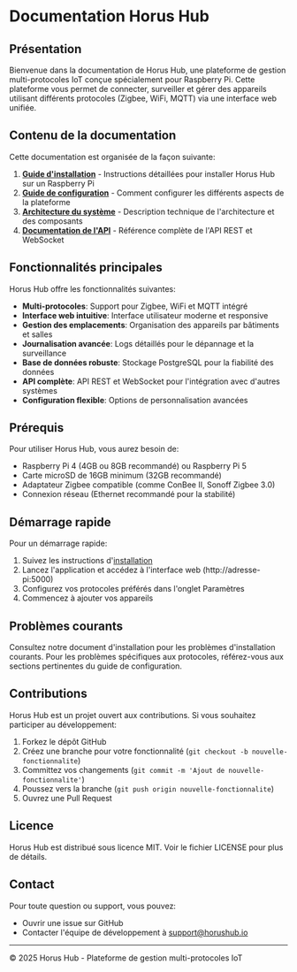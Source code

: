 # Documentation Horus Hub

## Présentation

Bienvenue dans la documentation de Horus Hub, une plateforme de gestion multi-protocoles IoT conçue spécialement pour Raspberry Pi. Cette plateforme vous permet de connecter, surveiller et gérer des appareils utilisant différents protocoles (Zigbee, WiFi, MQTT) via une interface web unifiée.

## Contenu de la documentation

Cette documentation est organisée de la façon suivante:

1. [**Guide d'installation**](./INSTALLATION.md) - Instructions détaillées pour installer Horus Hub sur un Raspberry Pi
2. [**Guide de configuration**](./CONFIGURATION.md) - Comment configurer les différents aspects de la plateforme
3. [**Architecture du système**](./ARCHITECTURE.md) - Description technique de l'architecture et des composants
4. [**Documentation de l'API**](./API.md) - Référence complète de l'API REST et WebSocket

## Fonctionnalités principales

Horus Hub offre les fonctionnalités suivantes:

- **Multi-protocoles**: Support pour Zigbee, WiFi et MQTT intégré
- **Interface web intuitive**: Interface utilisateur moderne et responsive
- **Gestion des emplacements**: Organisation des appareils par bâtiments et salles
- **Journalisation avancée**: Logs détaillés pour le dépannage et la surveillance
- **Base de données robuste**: Stockage PostgreSQL pour la fiabilité des données
- **API complète**: API REST et WebSocket pour l'intégration avec d'autres systèmes
- **Configuration flexible**: Options de personnalisation avancées

## Prérequis

Pour utiliser Horus Hub, vous aurez besoin de:

- Raspberry Pi 4 (4GB ou 8GB recommandé) ou Raspberry Pi 5
- Carte microSD de 16GB minimum (32GB recommandé)
- Adaptateur Zigbee compatible (comme ConBee II, Sonoff Zigbee 3.0)
- Connexion réseau (Ethernet recommandé pour la stabilité)

## Démarrage rapide

Pour un démarrage rapide:

1. Suivez les instructions d'[installation](./INSTALLATION.md)
2. Lancez l'application et accédez à l'interface web (http://adresse-pi:5000)
3. Configurez vos protocoles préférés dans l'onglet Paramètres
4. Commencez à ajouter vos appareils

## Problèmes courants

Consultez notre document d'installation pour les problèmes d'installation courants. Pour les problèmes spécifiques aux protocoles, référez-vous aux sections pertinentes du guide de configuration.

## Contributions

Horus Hub est un projet ouvert aux contributions. Si vous souhaitez participer au développement:

1. Forkez le dépôt GitHub
2. Créez une branche pour votre fonctionnalité (`git checkout -b nouvelle-fonctionnalite`)
3. Committez vos changements (`git commit -m 'Ajout de nouvelle-fonctionnalite'`)
4. Poussez vers la branche (`git push origin nouvelle-fonctionnalite`)
5. Ouvrez une Pull Request

## Licence

Horus Hub est distribué sous licence MIT. Voir le fichier LICENSE pour plus de détails.

## Contact

Pour toute question ou support, vous pouvez:
- Ouvrir une issue sur GitHub
- Contacter l'équipe de développement à support@horushub.io

---

© 2025 Horus Hub - Plateforme de gestion multi-protocoles IoT